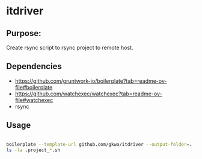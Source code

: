 # itdriver

## Purpose:

Create rsync script to rsync project to remote host.

## Dependencies

- https://github.com/gruntwork-io/boilerplate?tab=readme-ov-file#boilerplate
- https://github.com/watchexec/watchexec?tab=readme-ov-file#watchexec
- rsync

## Usage

```bash

boilerplate --template-url github.com/gkwa/itdriver --output-folder=. --var ProjectPath=$(pwd)
ls -la .project_*.sh

```
